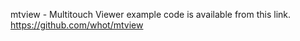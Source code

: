 mtview - Multitouch Viewer example code is available from this link.
https://github.com/whot/mtview
